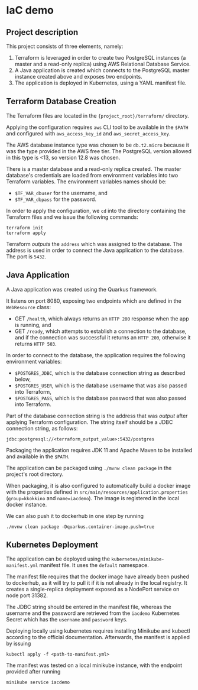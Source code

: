 # IaC demo
## Project description

This project consists of three elements, namely:

1. Terraform is leveraged in order to create two PostgreSQL instances (a master and a read-only replica) using AWS Relational Database Service.
2. A Java application is created which connects to the PostgreSQL master instance created above and exposes two endpoints.
3. The application is deployed in Kubernetes, using a YAML manifest file. 

## Terraform Database Creation

The Terraform files are located in the `{project_root}/terraform/` directory.

Applying the configuration requires `aws` CLI tool to be available in the `$PATH` and configured with `aws_access_key_id` and `aws_secret_access_key`. 

The AWS database instance type was chosen to be `db.t2.micro` because it was the type provided in the AWS free tier. The PostgreSQL version allowed in this type is <13, so version 12.8 was chosen.

There is a master database and a read-only replica created. The master database's credentials are loaded from environment variables into two Terraform variables.
The environment variables names should be:
* `$TF_VAR_dbuser` for the username, and
* `$TF_VAR_dbpass` for the password.

In order to apply the configuration, we `cd` into the directory containing the Terraform files and we issue the following commands:
```shell
terraform init
terraform apply
```

Terraform _outputs_ the `address` which was assigned to the database. The address is used in order to connect the Java application to the database. The port is `5432`.


## Java Application

A Java application was created using the Quarkus framework.

It listens on port 8080, exposing two endpoints which are defined in the `WebResource` class:
* GET `/health`, which always returns an `HTTP 200` response when the app is running, and
* GET `/ready`, which attempts to establish a connection to the database, and if the connection was successful it returns an `HTTP 200`, otherwise it returns `HTTP 503`. 

In order to connect to the database, the application requires the following environment variables:
* `$POSTGRES_JDBC`, which is the database connection string as described below,
* `$POSTGRES_USER`, which is the database username that was also passed into Terraform,
* `$POSTGRES_PASS`, which is the database password that was also passed into Terraform.

Part of the database connection string is the address that was _output_ after applying Terraform configuration. The string itself should be a JDBC connection string, as follows:

```
jdbc:postgresql://<terraform_output_value>:5432/postgres
```

Packaging the application requires JDK 11 and Apache Maven to be installed and available in the `$PATH`.

The application can be packaged using `./mvnw clean package` in the project's root directory.

When packaging, it is also configured to automatically build a docker image with the properties defined in `src/main/resources/application.properties` (`group=kkokkino` and `name=iacdemo`). The image is registered in the local docker instance.

We can also push it to dockerhub in one step by running

```shell
./mvnw clean package -Dquarkus.container-image.push=true
```

## Kubernetes Deployment

The application can be deployed using the `kubernetes/minikube-manifest.yml` manifest file. It uses the `default` namespace.

The manifest file requires that the docker image have already been pushed to dockerhub, as it will try to pull it if it is not already in the local registry.
It creates a single-replica deployment exposed as a NodePort service on node port 31382.

The JDBC string should be entered in the manifest file, whereas the username and the password are retrieved from the `iacdemo` Kubernetes Secret which has the `username` and `password` keys.

Deploying locally using kubernetes requires installing Minikube and kubectl according to the official documentation.
Afterwards, the manifest is applied by issuing
```shell
kubectl apply -f <path-to-manifest.yml>
```

The manifest was tested on a local minikube instance, with the endpoint provided after running
```shell
minikube service iacdemo
```